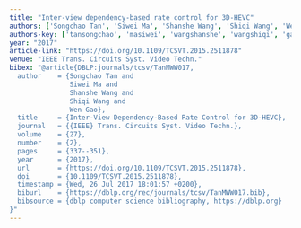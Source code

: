 ```yaml
---
title: "Inter-view dependency-based rate control for 3D-HEVC"
authors: ['Songchao Tan', 'Siwei Ma', 'Shanshe Wang', 'Shiqi Wang', 'Wen Gao 0001']
authors-key: ['tansongchao', 'masiwei', 'wangshanshe', 'wangshiqi', 'gaowen']
year: "2017"
article-link: "https://doi.org/10.1109/TCSVT.2015.2511878"
venue: "IEEE Trans. Circuits Syst. Video Techn."
bibex: "@article{DBLP:journals/tcsv/TanMWW017,
  author    = {Songchao Tan and
               Siwei Ma and
               Shanshe Wang and
               Shiqi Wang and
               Wen Gao},
  title     = {Inter-View Dependency-Based Rate Control for 3D-HEVC},
  journal   = {{IEEE} Trans. Circuits Syst. Video Techn.},
  volume    = {27},
  number    = {2},
  pages     = {337--351},
  year      = {2017},
  url       = {https://doi.org/10.1109/TCSVT.2015.2511878},
  doi       = {10.1109/TCSVT.2015.2511878},
  timestamp = {Wed, 26 Jul 2017 18:01:57 +0200},
  biburl    = {https://dblp.org/rec/journals/tcsv/TanMWW017.bib},
  bibsource = {dblp computer science bibliography, https://dblp.org}
}"
---
```

